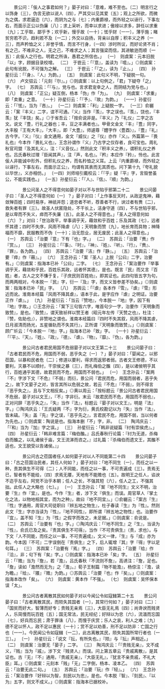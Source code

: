 <!-- { "loadSidebar": true } -->
　　景公问：「佞人之事君如何？」晏子对曰：「意难，难不至也。〔二〕明言行之以饰身〔三〕，伪言无欲以说人〔四〕，严其交以见其爱〔五〕；观上之所欲，而微为之偶，求君逼迩〔六〕，而阴为之与〔七〕；内重爵禄，而外轻之以诬行，下事左右，而面示正公以伪廉〔八〕；求上采听，而幸以求进；傲禄以求多，辞任以求重〔九〕；工乎取，鄙乎予；欢乎新，慢乎故〔一十〕；恡乎财〔一一〕，薄乎施；睹贫穷若不识，趋利若不及〔一二〕；外交以自扬，背亲以自厚；积丰义之养〔一三〕，而声矜恤之义；非誉乎情，而言不行身，〔一四〕涉时所议，而好论贤不肖；有之己，不难非之人，无之己，不难求之人；其言强梁而信，其进敏逊而顺〔一五〕：此佞人之行也。明君之所诛，愚君之所信也。」
〔一〕　则虞案：元本旧脱「以」字，顾据目录校增。
〔二〕　于鬯云：「『意』，盖读为『噫』。」◎则虞案：此句有讹脱，不可强为之解。
〔三〕　于鬯云：「『之』，读为『止』。」
〔四〕　孙星衍云：「『身』、『人』为韵。」
〔五〕　则虞案：此句义不明，下疑脱一句。
〔六〕　卢文弨云：「元刻『尔』。」◎则虞案：以上句例之，「君」下疑夺「之」字。
〔七〕　苏舆云：「『与』，党与也。言求君宠幸之人，而阴结为党与也。」
〔八〕　则虞案：「正公」疑互倒，杨本「伪」作「为」。
〔九〕　则虞案：「求重」即「卖重」之意。
〔一十〕孙星衍云：「『予』、『故』为韵。」
〔一一〕孙星衍云：「『恡』，当为『吝』。」
〔一二〕则虞案：「利」上疑脱一字。
〔一三〕俞樾云：「案『丰义』二字，谊不可通。『义』当作『羡』，字之误也。『羡』，饶也，『丰羡』犹『丰饶』矣。」◎于省吾云：「按俞说非是。『丰义』乃『礼仪』二字之古文。说文『豊，行礼之器也；丰，豆之丰满者也』。甲骨文金文『丰』『豊』同字，大丰殷『王有大丰』，『大丰』，即『大豊』，师遽尊『醴字作〈豊酉〉』，『豊』『礼』古今字。『义』『仪』金文通用，金文『威仪』之『仪』亦作『义』。外篇第一『畏礼也』今本作『畏礼义也』，王念孙谓作『义』乃古字之仅存者，良可宝也。周礼秋官司盟『及其礼义』，注：『义音仪。』然则此文『积丰义之养』，谓积礼仪之养也。吕氏春秋过理『臣闻其声』，注『声，名也』。『矜』本应作『矝』，怜也。此言佞人非能诚中形外，但积礼仪之养，而名矝恤之义耳。上云『内重爵禄，而外轻之以诬行，下事左右，而面示正公』，均谓有其表而无其质也。问下第十九『夸礼貌以华世』，义亦相仿。」
〔一四〕刘师培引戴校云：「『乎』疑『平』字，言毁誉虽公，不能实践也。」
〔一五〕孙星衍云：「『人』、『信』、『顺』为韵。」



　　　　景公问圣人之不得意何如晏子对以不与世陷乎邪第二十二
　　景公问晏子曰：「圣人之不得意何如〔一〕？」晏子对曰：「上作事反天时，从政逆鬼神，藉敛殚百姓；四时易序，神祇并怨；道忠者不听，荐善者不行，谀过者有赉〔二〕，救失者有罪〔三〕。故圣人伏匿隐处，不干长上，洁身守道〔四〕，不与世陷乎邪，是以卑而不失义，瘁而不失廉〔五〕。此圣人之不得意也。」「圣人之得意何如〔六〕？」对曰：「世治政平，举事调乎天，藉敛和乎百姓；乐及其政〔七〕，远者怀其德；四时不失序，风雨不降虐〔八〕；天明象而赞〔九〕，地长育而具物；神降福而不靡，民服教而不伪〔一十〕；治无怨业，居无废民；此圣人之得意也。」
〔一〕　苏舆云：「治要『意』下有『也』字。」
〔二〕　苏舆云：「治要『赉』作『赏』。」
〔三〕　孙星衍云：「『事』、『时』，『神』、『姓』、『听』、『行』，『赉』、『罪』，各为韵。」
〔四〕　苏舆云：「治要『洁』作『静』。」
〔五〕　苏舆云：「治要『瘁』作『蔽』。」
〔六〕　王念孙云：「案『圣人』上脱『公曰』二字，治要有。」◎则虞案：指海本已补「公曰」二字。
〔七〕　王念孙云：「案治要作『举事调乎天，藉敛和乎民，百姓乐其政，远者怀其德』，是也。既言『民』而又言『百姓』者，古人之文不慊于复，『子庶民则百姓劝』，即其证也。此四句皆五字为句，而两两相对，今本脱一『民』字，衍一『及』字，而文义皆参差不协矣。」◎则虞案：指海本已补「民」字。
〔八〕　苏舆云：「『虐』各本作『雪』，『虐』『雪』形近而讹。淮南本经篇『风雨不降其虐』，语本于此，是字应作『虐』之明证。治要正作『虐』。」
〔九〕　孙星衍云：「当云『赞地』，今本脱一『地』字，因下有『地』字故。」◎王念孙云：「案下三句皆六字，唯首句少一字，治要作『天明象而致赞』，是也。『致赞』，谓天致祯祥以赞王者（昭元年左传『天赞之也』，杜注：『赞，佐助也』），非赞地之谓也。淮南本经篇曰『四时不失其叙，风雨不降其虐，日月淑清而扬光，五星循轨而不失其行』，正所谓『天明象而致赞』。」◎则虞案：顾广圻云：「今本脱一『地』字。」指海本已补「致」字。
〔一十〕孙星衍云：「『平』、『天』，『姓』、『政』，『德』、『虐』、『物』，『靡』、『伪』，各为韵。」



　　　　景公问古者君民用国不危弱晏子对以文王第二十三
　　景公问晏子曰：「古者君民而不危，用国而不弱，恶乎失之〔一〕？」晏子对曰：「婴闻之，以邪莅国，以暴和民者危〔二〕；修道以要利，得求而返邪者弱。古者文王修德，不以要利，灭暴不以顺纣，干崇侯之暴〔三〕，而礼梅伯之醢〔四〕，是以诸侯明乎其行，百姓通乎其德，故君民而不危，用国而不弱也。」
〔一〕　王念孙云：「案两『不』字涉下文『不危』『不弱』而衍，景公问『君民而危，用国而弱者，恶乎失之』，故下文晏子之对，皆言其所以危弱之故，若云『不危』『不弱』，则不得言『恶乎失之』，且与下文相反矣。」◎黄以周云：「按标题云『景公问古者君民用国不危弱，晏子对以文王』，『不』字非衍。末云『故君民而不危，用国而不弱也』，正对问辞『恶乎失之』，『失』当作『法』，标题云『晏子对以文王』，明是『法』字。」◎陶鸿庆云：「王氏疑两『不』字为衍，黄氏校勘记以为『失』当作『法』，皆未碻。『失』盖『先』字之误，『恶乎先之』，言君民不危，用国不弱，当以何者为先也。」◎则虞案：陶说是也。指海本删「不」字，非。
〔二〕　陶鸿庆云：「『和』当为『加』字之误。」
〔三〕　孙星衍云：「韩非说疑篇『纣有崇侯虎』。」
〔四〕　孙星衍云：「韩非难言篇：『梅伯醢。』吕氏春秋行论篇：『纣为无道，杀梅伯而醢之，以礼诸侯于庙，文王流涕而咨之。』过礼篇：『杀梅伯而遗文王，其醢不适也，文王貌受以告诸侯。』」



　　　　景公问古之莅国者任人如何晏子对以人不同能第二十四
　　景公问晏子曰：「古之莅国治民者，其任人何如？」晏子对曰：「地不同生〔一〕，而任之以一种，责其俱生不可得〔二〕；人不同能，而任之以一事，不可责遍成〔三〕。责焉无已，智者有不能给，〔四〕求焉无餍，天地有不能赡也〔五〕。故明王之任人，谄谀不迩乎左右，阿党不治乎本朝；任人之长，不强其短〔六〕，任人之工，不强其拙。此任人之大略也〔七〕。」
〔一〕　王念孙云：「案『地不同生』文义不明，治要『生』作『宜』，是也。今作『生』者，涉下文『俱生』而误。周官草人『掌土化之法，以物地相其宜，而为之种』，故曰『地不同宜』。」◎俞樾云：「案古『生』『性』字通用，周官大司徒职曰『辨五地之物生』，杜子春读『生』为『性』。然则此文『生』字亦当读为『性』，『地不同性』，即所谓『辨五地之物性』也。治要作『宜』，盖不知『生』为『性』之假字而改之，未足据。」◎则虞案：俞说是。
〔二〕　苏舆云：「治要有『也』字。」◎陶鸿庆云：「『地不同生』之『生』，当读为『性』，俞氏已及之矣。『责其俱生不可得』，当作『不可责俱生』（责，求也）。与下文『人不同能，而任之以一事，不可责遍成』，文义一律，『生』与『成』亦为韵。今本因『不可』二字误倒在『责俱生』之下，后人辄增『其』字『得』字以足句耳。」
〔三〕　苏舆案：「治要有『焉』字。」
〔四〕　苏舆云：「治要『给』作『洽』，非；句下有『矣』字。」◎则虞案：指海本已补「矣」字。
〔五〕　孙星衍云：「『赡』当为『詹』，若『澹』，吕氏春秋『不流则不詹』，高诱注：『詹，足也。「詹」读如「澹然而无为」之「澹」。』荀子王制篇『物不能澹』，杨倞注：『澹，读为瞻。』『给』、『餍』『赡』为韵。」◎苏舆云：「治要『也』作『矣』。」◎则虞案：指海本改作「矣」。
〔六〕　则虞案：黄本作「不强」。
〔七〕　则虞案：吴怀保本误「太」。



　　　　景公问古者离散其民如何晏子对以今闻公令如寇雠第二十五
　　景公问晏子曰：「古者离散其民，而陨失其国者〔一〕，其常行何如？」晏子对曰〔二〕：「国贫而好大，智薄而好专；贵贱无亲焉〔三〕，大臣无礼焉〔四〕；尚谗谀而贱贤人，乐简慢而玩百姓〔五〕；国无常法，民无经纪；好辩以为忠〔六〕，流湎而忘国〔七〕，好兵而忘民；肃于罪诛〔八〕，而慢于庆赏；乐人之哀，利人之难；〔九〕德不足以怀人，政不足以惠民〔一十〕；赏不足以劝善，刑不足以防非：亡国之行也〔一一〕。今民闻公令如寇雠〔一二〕，此古离散其民，陨失其国所常行者也〔一三〕。」
〔一〕　孙星衍云：「说文『抎，有所失也。』『陨』与『抎』声相近。」
〔二〕　则虞案：治要无「晏子」二字。
〔三〕　陶鸿庆云：「『贵贱无亲』，文不成义，『贱』当为『戚』，涉下文『贱贤人』而误。问上第五章云『贵戚离散』，是其证也。古『无』『不』通用，『贵戚无亲』，『大臣无礼』，『犹言不亲贵戚，不礼大臣』耳。」◎则虞案：元刻本「贱」「无」二字倒，杨本、凌本乙。
〔四〕　苏舆云：「治要无此二句。」
〔五〕　苏舆云：「治要『玩』作『轻』。」
〔六〕　王念孙云：「案治要作『好辩以为智，刻民以为忠』，是也。今本脱『智』、『刻民』、『以为』五字，则文不成义。」◎则虞案：指海本已据校补。
